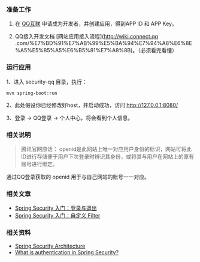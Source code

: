 ### 准备工作

1. 在 [QQ互联](https://connect.qq.com/index.html) 申请成为开发者，并创建应用，得到APP ID 和 APP Key。

2. QQ接入开发文档 [网站应用接入流程](http://wiki.connect.qq
.com/%E7%BD%91%E7%AB%99%E5%BA%94%E7%94%A8%E6%8E%A5%E5%85%A5%E6%B5%81%E7%A8%8B)。（必须看完看懂）


### 运行应用
1、进入 security-qq 目录，执行：
```
mvn spring-boot:run
```
2、此处假设你已经修改好host，并启动成功，访问 http://127.0.0.1:8080/

3、登录 -> QQ登录 -> 个人中心，将会看到个人信息。



### 相关说明

> 腾讯官网原话：
openid是此网站上唯一对应用户身份的标识，网站可将此ID进行存储便于用户下次登录时辨识其身份，或将其与用户在网站上的原有账号进行绑定。

通过QQ登录获取的 openid 用于与自己网站的账号一一对应。

### 相关文章
- [Spring Security 入门：登录与退出](http://www.jianshu.com/p/a8e317e82425)
- [Spring Security 入门：自定义 Filter](http://www.jianshu.com/p/deb512b41f99)

### 相关资料
- [Spring Security Architecture](https://spring.io/guides/topicals/spring-security-architecture/)
- [What is authentication in Spring Security?](http://docs.spring.io/spring-security/site/docs/5.0.0.M2/reference/htmlsingle/#tech-intro-authentication)
